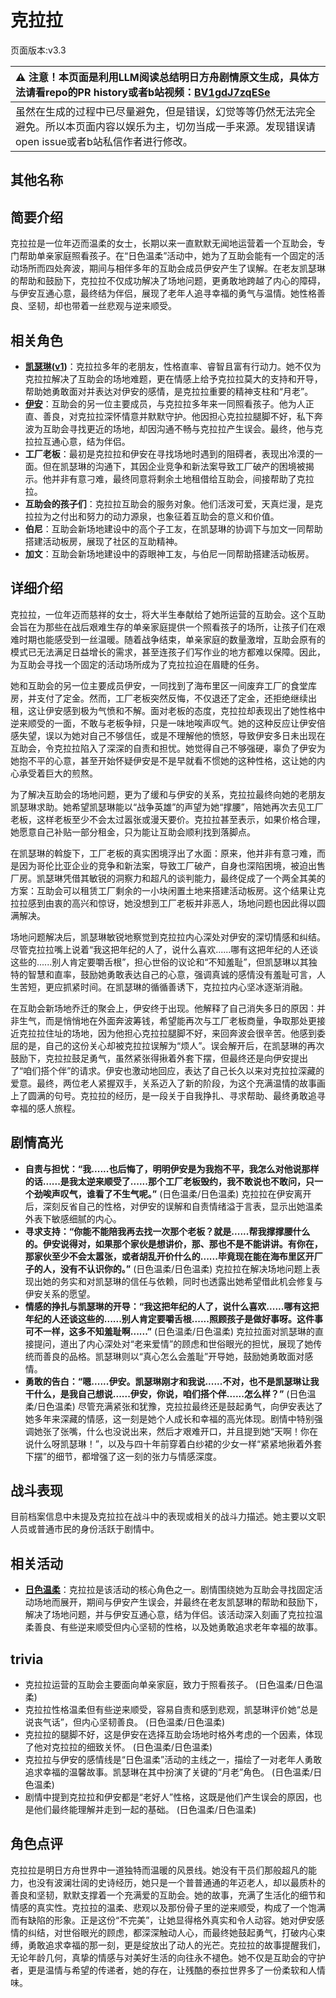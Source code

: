 # 克拉拉
页面版本:v3.3
 

| :warning: 注意！本页面是利用LLM阅读总结明日方舟剧情原文生成，具体方法请看repo的PR history或者b站视频：[BV1gdJ7zqESe](https://www.bilibili.com/video/BV1gdJ7zqESe/)         |
|:----------------------------|
| 虽然在生成的过程中已尽量避免，但是错误，幻觉等等仍然无法完全避免。所以本页面内容以娱乐为主，切勿当成一手来源。发现错误请open issue或者b站私信作者进行修改。|



## 其他名称

## 简要介绍
克拉拉是一位年迈而温柔的女士，长期以来一直默默无闻地运营着一个互助会，专门帮助单亲家庭照看孩子。在“日色温柔”活动中，她为了互助会能有一个固定的活动场所而四处奔波，期间与相伴多年的互助会成员伊安产生了误解。在老友凯瑟琳的帮助和鼓励下，克拉拉不仅成功解决了场地问题，更勇敢地跨越了内心的障碍，与伊安互通心意，最终结为伴侣，展现了老年人追寻幸福的勇气与温情。她性格善良、坚韧，却也带着一丝悲观与逆来顺受。
## 相关角色
-   **[凯瑟琳](char_4162_cathy.md)([v1](../chars/char_4162_cathy.md))**：克拉拉多年的老朋友，性格直率、睿智且富有行动力。她不仅为克拉拉解决了互助会的场地难题，更在情感上给予克拉拉莫大的支持和开导，帮助她勇敢面对并表达对伊安的感情，是克拉拉重要的精神支柱和“月老”。
-   **[伊安](extended_char_yi_an.md)**：互助会的另一位主要成员，与克拉拉多年来一同照看孩子。他为人正直、善良，对克拉拉深怀情意并默默守护。他因担心克拉拉腿脚不好，私下奔波为互助会寻找更近的场地，却因沟通不畅与克拉拉产生误会。最终，他与克拉拉互通心意，结为伴侣。
-   **工厂老板**：最初是克拉拉和伊安在寻找场地时遇到的阻碍者，表现出冷漠的一面。但在凯瑟琳的沟通下，其因企业竞争和新法案导致工厂破产的困境被揭示。他并非有意刁难，最终同意将剩余土地租借给互助会，间接帮助了克拉拉。
-   **互助会的孩子们**：克拉拉互助会的服务对象。他们活泼可爱，天真烂漫，是克拉拉为之付出和努力的动力源泉，也象征着互助会的意义和价值。
-   **伯尼**：互助会新场地建设中的高个子工友，在凯瑟琳的协调下与加文一同帮助搭建活动板房，展现了社区的互助精神。
-   **加文**：互助会新场地建设中的孬眼神工友，与伯尼一同帮助搭建活动板房。
## 详细介绍
克拉拉，一位年迈而慈祥的女士，将大半生奉献给了她所运营的互助会。这个互助会旨在为那些在战后艰难生存的单亲家庭提供一个照看孩子的场所，让孩子们在艰难时期也能感受到一丝温暖。随着战争结束，单亲家庭的数量激增，互助会原有的模式已无法满足日益增长的需求，甚至连孩子们写作业的地方都难以保障。因此，为互助会寻找一个固定的活动场所成为了克拉拉迫在眉睫的任务。

她和互助会的另一位主要成员伊安，一同找到了海布里区一间废弃工厂的食堂库房，并支付了定金。然而，工厂老板突然反悔，不仅退还了定金，还拒绝继续出租，这让伊安感到极为气愤和不解。面对老板的态度，克拉拉却表现出了她性格中逆来顺受的一面，不敢与老板争辩，只是一味地唉声叹气。她的这种反应让伊安倍感失望，误以为她对自己不够信任，或是不理解他的愤怒，导致伊安多日未出现在互助会，令克拉拉陷入了深深的自责和担忧。她觉得自己不够强硬，辜负了伊安为她抱不平的心意，甚至开始怀疑伊安是不是早就看不惯她的这种性格，这让她的内心承受着巨大的煎熬。

为了解决互助会的场地问题，更为了缓和与伊安的关系，克拉拉最终向她的老朋友凯瑟琳求助。她希望凯瑟琳能以“战争英雄”的声望为她“撑腰”，陪她再次去见工厂老板，这样老板至少不会太过嚣张或漫天要价。克拉拉甚至表示，如果价格合理，她愿意自己补贴一部分租金，只为能让互助会顺利找到落脚点。

在凯瑟琳的斡旋下，工厂老板的真实困境浮出了水面：原来，他并非有意刁难，而是因为哥伦比亚企业的竞争和新法案，导致工厂破产，自身也深陷困境，被迫出售厂房。凯瑟琳凭借其敏锐的洞察力和超凡的谈判能力，最终促成了一个两全其美的方案：互助会可以租赁工厂剩余的一小块闲置土地来搭建活动板房。这个结果让克拉拉感到由衷的高兴和惊讶，她没想到工厂老板并非恶人，场地问题也因此得以圆满解决。

场地问题解决后，凯瑟琳敏锐地察觉到克拉拉内心深处对伊安的深切情感和纠结。尽管克拉拉嘴上说着“我这把年纪的人了，说什么喜欢......哪有这把年纪的人还谈这些的......别人肯定要嚼舌根”，担心世俗的议论和“不知羞耻”，但凯瑟琳以其独特的智慧和直率，鼓励她勇敢表达自己的心意，强调真诚的感情没有羞耻可言，人生苦短，更应抓紧时间。在凯瑟琳的循循善诱下，克拉拉内心坚冰逐渐消融。

在互助会新场地乔迁的聚会上，伊安终于出现。他解释了自己消失多日的原因：并非生气，而是悄悄地在外面奔波筹钱，希望能再次与工厂老板商量，争取那处更接近克拉拉住址的场地，因为他担心克拉拉腿脚不好，来回奔波会很辛苦。他感到委屈的是，自己的这份关心却被克拉拉误解为“烦人”。误会解开后，在凯瑟琳的再次鼓励下，克拉拉鼓足勇气，虽然紧张得揪着外套下摆，但最终还是向伊安提出了“咱们搭个伴”的请求。伊安也激动地回应，表达了自己长久以来对克拉拉深藏的爱意。最终，两位老人紧握双手，关系迈入了新的阶段，为这个充满温情的故事画上了圆满的句号。克拉拉的经历，是一段关于自我挣扎、寻求帮助、最终勇敢追寻幸福的感人旅程。
## 剧情高光
- **自责与担忧：“我......也后悔了，明明伊安是为我抱不平，我怎么对他说那样的话......是我太逆来顺受了......那个工厂老板毁约，我不敢说也不敢问，只一个劲唉声叹气，谁看了不生气呢。”** (日色温柔/日色温柔)
  克拉拉在伊安离开后，深刻反省自己的性格，对伊安的误解和自责情绪溢于言表，显示出她温柔外表下敏感细腻的内心。
- **寻求支持：“你能不能陪我再去找一次那个老板？就是......帮我撑撑腰什么的。伊安说得对，如果那个家伙是想讲价，那、那也不是不能讲讲。有你在，那家伙至少不会太嚣张，或者胡乱开价什么的......毕竟现在能在海布里区开厂子的人，没有不认识你的。”** (日色温柔/日色温柔)
  克拉拉在解决场地问题上表现出她的务实和对凯瑟琳的信任与依赖，同时也透露出她希望借此机会修复与伊安关系的愿望。
- **情感的挣扎与凯瑟琳的开导：“我这把年纪的人了，说什么喜欢......哪有这把年纪的人还谈这些的......别人肯定要嚼舌根......照顾孩子是做好事呀。这件事可不一样，这多不知羞耻啊......”** (日色温柔/日色温柔)
  克拉拉面对凯瑟琳的直接提问，道出了内心深处对“老来爱情”的顾虑和世俗眼光的担忧，展现了她传统而善良的品格。凯瑟琳则以“真心怎么会羞耻”开导她，鼓励她勇敢面对感情。
- **勇敢的告白：“嗯......伊安。凯瑟琳刚才和我说......不对，也不是凯瑟琳让我干什么，是我自己想说......伊安，你说，咱们搭个伴......怎么样？”** (日色温柔/日色温柔)
  尽管充满紧张和犹豫，克拉拉最终还是鼓起勇气，向伊安表达了她多年来深藏的情感，这一刻是她个人成长和幸福的高光体现。剧情中特别强调她张了张嘴，什么也没说出来，然后才艰难开口，并且提到她“天啊！你在说什么呀凯瑟琳！”，以及与四十年前穿着白纱裙的少女一样“紧紧地揪着外套下摆”的细节，都增强了这一刻的张力与情感深度。
## 战斗表现
目前档案信息中未提及克拉拉在战斗中的表现或相关的战斗力描述。她主要以文职人员或普通市民的身份活跃于剧情中。
## 相关活动
-   **[日色温柔](../stories/story_cathy_set_1.md)**：克拉拉是该活动的核心角色之一。剧情围绕她为互助会寻找固定活动场地而展开，期间与伊安产生误会，并最终在老友凯瑟琳的帮助和鼓励下，解决了场地问题，并与伊安互通心意，结为伴侣。该活动深入刻画了克拉拉温柔善良、有些逆来顺受但内心坚韧的性格，以及她勇敢追求老年幸福的故事。
## trivia
- 克拉拉运营的互助会主要面向单亲家庭，致力于照看孩子。 (日色温柔/日色温柔)
- 克拉拉性格温柔但有些逆来顺受，容易自责和感到悲观，凯瑟琳评价她“总是说丧气话”，但内心坚韧善良。 (日色温柔/日色温柔)
- 克拉拉的腿脚不好，这是伊安在选择互助会场地时格外考虑的一个因素，体现了他对克拉拉的细致关怀。 (日色温柔/日色温柔)
- 克拉拉与伊安的感情线是“日色温柔”活动的主线之一，描绘了一对老年人勇敢追求幸福的温馨故事。凯瑟琳在其中扮演了关键的“月老”角色。 (日色温柔/日色温柔)
- 剧情中提到克拉拉和伊安都是“老好人”性格，这既是他们产生误会的原因，也是他们最终能理解并走到一起的基础。 (日色温柔/日色温柔)
## 角色点评
克拉拉是明日方舟世界中一道独特而温暖的风景线。她没有干员们那般超凡的能力，也没有波澜壮阔的史诗经历，她只是一个普普通通的年迈老人，却以最质朴的善良和坚韧，默默支撑着一个充满爱的互助会。她的故事，充满了生活化的细节和情感的真实性。克拉拉的温柔、悲观以及那份骨子里的逆来顺受，构成了一个饱满而有缺陷的形象。正是这份“不完美”，让她显得格外真实和令人动容。她对伊安感情的纠结，对世俗眼光的顾虑，都深深触动人心，而最终她鼓起勇气，打破内心束缚，勇敢追求幸福的那一刻，更是绽放出了动人的光芒。克拉拉的故事提醒我们，无论年龄几何，真挚的情感与对美好生活的向往永不褪色。她不仅是互助会的守护者，更是温情与希望的传递者，她的存在，让残酷的泰拉世界多了一份柔软和人情味。